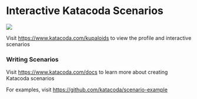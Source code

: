 # Interactive Katacoda Scenarios

[![](http://shields.katacoda.com/katacoda/kupaloids/count.svg)](https://www.katacoda.com/kupaloids "Get your profile on Katacoda.com")

Visit https://www.katacoda.com/kupaloids to view the profile and interactive scenarios

### Writing Scenarios
Visit https://www.katacoda.com/docs to learn more about creating Katacoda scenarios

For examples, visit https://github.com/katacoda/scenario-example

